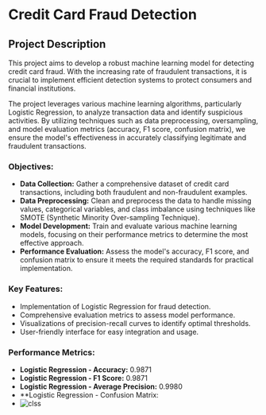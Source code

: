 # Credit Card Fraud Detection

## Project Description

This project aims to develop a robust machine learning model for detecting credit card fraud. With the increasing rate of fraudulent transactions, it is crucial to implement efficient detection systems to protect consumers and financial institutions.

The project leverages various machine learning algorithms, particularly Logistic Regression, to analyze transaction data and identify suspicious activities. By utilizing techniques such as data preprocessing, oversampling, and model evaluation metrics (accuracy, F1 score, confusion matrix), we ensure the model's effectiveness in accurately classifying legitimate and fraudulent transactions.

### Objectives:

- **Data Collection:** Gather a comprehensive dataset of credit card transactions, including both fraudulent and non-fraudulent examples.
- **Data Preprocessing:** Clean and preprocess the data to handle missing values, categorical variables, and class imbalance using techniques like SMOTE (Synthetic Minority Over-sampling Technique).
- **Model Development:** Train and evaluate various machine learning models, focusing on their performance metrics to determine the most effective approach.
- **Performance Evaluation:** Assess the model's accuracy, F1 score, and confusion matrix to ensure it meets the required standards for practical implementation.

### Key Features:

- Implementation of Logistic Regression for fraud detection.
- Comprehensive evaluation metrics to assess model performance.
- Visualizations of precision-recall curves to identify optimal thresholds.
- User-friendly interface for easy integration and usage.

### Performance Metrics:

- **Logistic Regression - Accuracy:** 0.9871
- **Logistic Regression - F1 Score:** 0.9871
-  **Logistic Regression - Average Precision:** 0.9980
-  **Logistic Regression - Confusion Matrix:
-  ![clss](https://github.com/user-attachments/assets/59b12a53-bf28-4121-b30e-bdd8a435163b)
